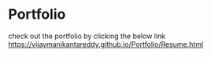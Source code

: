 # Portfolio
check out the portfolio by clicking the below link
https://vijaymanikantareddy.github.io/Portfolio/Resume.html
